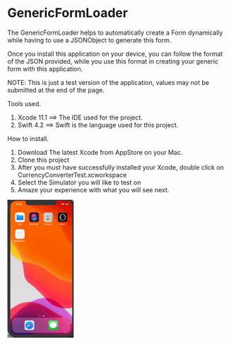 # GenericFormLoader
The GenericFormLoader helps to automatically create a Form dynamically while having to use a JSONObject to generate this form.

Once you install this application on your device, you can follow the format of the JSON provided, while you use this format in creating your generic form with this application.

NOTE: This is just a test version of the application, values may not be submitted at the end of the page.

Tools used.

1. Xcode 11.1 ==> The IDE used for the project.
2. Swift 4.2 ==> Swift is the language used for this project.

How to install.

1. Download The latest Xcode from AppStore on your Mac.
2. Clone this project
3. After you must have successfully installed your Xcode, double click on CurrencyConverterTest.xcworkspace
4. Select the Simulator you will like to test on
5. Amaze your experience with what you will see next.

<img src="https://github.com/meshileya/GenericFormLoader/blob/master/illustration.gif"/>
